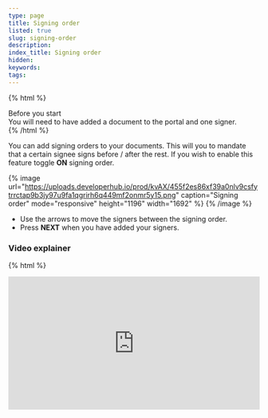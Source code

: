 ```yaml
---
type: page
title: Signing order
listed: true
slug: signing-order
description: 
index_title: Signing order
hidden: 
keywords: 
tags: 
---
```


{% html %}
<div class="alert-BYS">
   <div class="alert-title" id="BYS">
      Before you start
   </div>
   <div class="alert-text" >
You will need to have added a document to the portal and one signer.   </div>
   <div class="alert-links"> 
   </div>
</div>
{% /html %}

You can add signing orders to your documents. This will you to mandate that a certain signee signs before / after the rest. If you wish to enable this feature toggle **ON** signing order.

{% image url="https://uploads.developerhub.io/prod/kvAX/455f2es86xf39a0nlv9csfytrrctap9b3jy97u9fa1qgrirh6q449mf2onmr5y15.png" caption="Signing order" mode="responsive" height="1196" width="1692" %}
{% /image %}

- Use the arrows to move the signers between the signing order.
- Press **NEXT** when you have added your signers.

### Video explainer

{% html %}
<p style="padding:49.58% 0 0 0;position:relative;"><iframe src="https://player.vimeo.com/video/648542691?h=1d60aedbf0&amp;badge=0&amp;autopause=0&amp;player_id=0&amp;app_id=58479&dnt=1" frameborder="0" allow="autoplay; fullscreen; picture-in-picture" allowfullscreen style="position:absolute;top:0;left:0;width:100%;height:100%;" title="(5) Signing order VIMEO.mp4"></iframe></div><script src="https://player.vimeo.com/api/player.js"></script>
{% /html %}